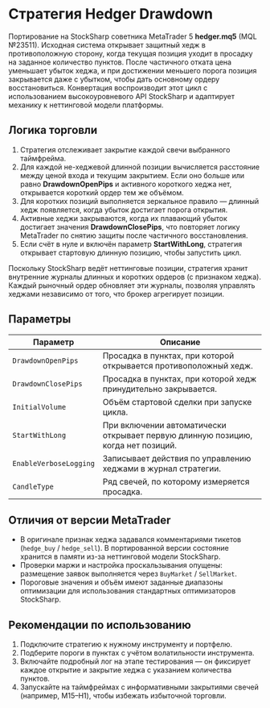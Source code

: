# Стратегия Hedger Drawdown

Портирование на StockSharp советника MetaTrader 5 **hedger.mq5** (MQL №23511). Исходная система открывает защитный хедж в противоположную сторону, когда текущая позиция уходит в просадку на заданное количество пунктов. После частичного отката цена уменьшает убыток хеджа, и при достижении меньшего порога позиция закрывается даже с убытком, чтобы дать основному ордеру восстановиться. Конвертация воспроизводит этот цикл с использованием высокоуровневого API StockSharp и адаптирует механику к неттинговой модели платформы.

## Логика торговли

1. Стратегия отслеживает закрытие каждой свечи выбранного таймфрейма.
2. Для каждой не-хеджевой длинной позиции вычисляется расстояние между ценой входа и текущим закрытием. Если оно больше или равно **DrawdownOpenPips** и активного короткого хеджа нет, открывается короткий ордер тем же объёмом.
3. Для коротких позиций выполняется зеркальное правило — длинный хедж появляется, когда убыток достигает порога открытия.
4. Активные хеджи закрываются, когда их плавающий убыток достигает значения **DrawdownClosePips**, что повторяет логику MetaTrader по снятию защиты после частичного восстановления.
5. Если счёт в нуле и включён параметр **StartWithLong**, стратегия открывает стартовую длинную позицию, чтобы запустить цикл.

Поскольку StockSharp ведёт неттинговые позиции, стратегия хранит внутренние журналы длинных и коротких ордеров (с признаком хеджа). Каждый рыночный ордер обновляет эти журналы, позволяя управлять хеджами независимо от того, что брокер агрегирует позиции.

## Параметры

| Параметр | Описание |
| --- | --- |
| `DrawdownOpenPips` | Просадка в пунктах, при которой открывается противоположный хедж. |
| `DrawdownClosePips` | Просадка в пунктах, при которой хедж принудительно закрывается. |
| `InitialVolume` | Объём стартовой сделки при запуске цикла. |
| `StartWithLong` | При включении автоматически открывает первую длинную позицию, когда нет позиций. |
| `EnableVerboseLogging` | Записывает действия по управлению хеджами в журнал стратегии. |
| `CandleType` | Ряд свечей, по которому измеряется просадка. |

## Отличия от версии MetaTrader

- В оригинале признак хеджа задавался комментариями тикетов (`hedge_buy` / `hedge_sell`). В портированной версии состояние хранится в памяти из-за неттинговой модели StockSharp.
- Проверки маржи и настройка проскальзывания опущены: размещение заявок выполняется через `BuyMarket` / `SellMarket`.
- Пороговые значения и объём имеют заданные диапазоны оптимизации для использования стандартных оптимизаторов StockSharp.

## Рекомендации по использованию

1. Подключите стратегию к нужному инструменту и портфелю.
2. Подберите пороги в пунктах с учётом волатильности инструмента.
3. Включайте подробный лог на этапе тестирования — он фиксирует каждое открытие и закрытие хеджа с указанием количества пунктов.
4. Запускайте на таймфреймах с информативными закрытиями свечей (например, M15–H1), чтобы избежать избыточной торговли.
